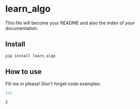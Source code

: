 # learn_algo

<!-- WARNING: THIS FILE WAS AUTOGENERATED! DO NOT EDIT! -->

This file will become your README and also the index of your
documentation.

## Install

``` sh
pip install learn_algo
```

## How to use

Fill me in please! Don’t forget code examples:

``` python
1+1
```

    2
